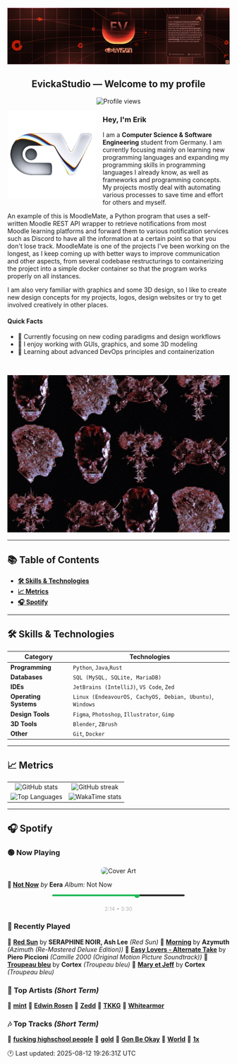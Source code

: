 <p align="center">
  <img src="assets/banner_2.webp" alt="Evicka Studio Banner" />
</p>

<h2 align="center">EvickaStudio — Welcome to my profile</h2>

<p align="center">
  <img src="https://komarev.com/ghpvc/?username=EvickaStudio&style=plastic&abbreviated=true&color=ff69b4" alt="Profile views" />
  <!-- Centering reference: using container alignment per CSS text-align guidance -->
</p>

<p>
  <img align="left" src="assets/liquid-logo-500.gif" alt="Evicka EV Logo" width="200" style="margin-right: 16px; margin-bottom: 8px;"/>
</p>

<h3>Hey, I'm Erik</h3>
<p>
  I am a <strong>Computer Science & Software Engineering</strong> student from
  Germany. I am currently focusing mainly on learning new programming
  languages and expanding my programming skills in programming languages I
  already know, as well as frameworks and programming concepts. My projects
  mostly deal with automating various processes to save time and effort for
  others and myself.
</p>
<p>
  An example of this is MoodleMate, a Python program that uses a
  self-written Moodle REST API wrapper to retrieve notifications from most
  Moodle learning platforms and forward them to various notification
  services such as Discord to have all the information at a certain point
  so that you don't lose track. MoodleMate is one of the projects I've been
  working on the longest, as I keep coming up with better ways to improve
  communication and other aspects, from several codebase restructurings to
  containerizing the project into a simple docker container so that the
  program works properly on all instances.
</p>
<p>
  I am also very familiar with graphics and some 3D design, so I like to
  create new design concepts for my projects, logos, design websites or try
  to get involved creatively in other places.
</p>

<h4>Quick Facts</h4>
<ul>
  <li>🔬 Currently focusing on new coding paradigms and design workflows</li>
  <li>👀 I enjoy working with GUIs, graphics, and some 3D modeling</li>
  <li>🌱 Learning about advanced DevOps principles and containerization</li>
  
</ul>

<br clear="left"/>

<p align="center">
  <img src="assets/evkheadpostersmol.webp" alt="Evicka poster collage" />
</p>

---

## 📚 Table of Contents

- **[🛠️ Skills & Technologies](#️-skills--technologies)**
- **[📈 Metrics](#-metrics)**
- **[🎧 Spotify](#-spotify)**

---

## 🛠️ Skills & Technologies

| **Category**          | **Technologies**                                                                                                 |
|-----------------------|------------------------------------------------------------------------------------------------------------------|
| **Programming**       | `Python`, `Java`,`Rust`                                                                                           |
| **Databases**         | `SQL (MySQL, SQLite, MariaDB)`                                                                                   |
| **IDEs**              | `JetBrains (IntelliJ)`, `VS Code`, `Zed`                                                                         |
| **Operating Systems** | `Linux (EndeavourOS, CachyOS, Debian, Ubuntu)`, `Windows`                                                        |
| **Design Tools**      | `Figma`, `Photoshop`, `Illustrator`, `Gimp`                                                                      |
| **3D Tools**          | `Blender`, `ZBrush`                                                                                              |
| **Other**             | `Git`, `Docker`                                                                                                  |

---

## 📈 Metrics

<table>
  <tr>
    <td align="center">
      <img src="https://github-readme-stats.vercel.app/api?username=EvickaStudio&show=reviews,discussions_started,discussions_answered,prs_merged,prs_merged_percentage&show_icons=true&theme=transparent" alt="GitHub stats" width="100%" />
    </td>
    <td align="center">
      <img src="https://github-readme-streak-stats.herokuapp.com/?user=EvickaStudio&theme=transparent" alt="GitHub streak" width="100%" />
    </td>
  </tr>
  <tr>
    <td align="center">
      <img src="https://github-readme-stats.vercel.app/api/top-langs/?username=EvickaStudio&theme=transparent&layout=compact" alt="Top Languages" width="100%" />
    </td>
    <td align="center">
      <img src="https://github-readme-stats.vercel.app/api/wakatime?username=evickastudio&layout=compact&theme=transparent" alt="WakaTime stats" width="100%" />
    </td>
  </tr>
</table>

---

## 🎧 Spotify

<!-- SPOTIFY-START -->


### 🟢 Now Playing

<p align="center">
<img src="https://i.scdn.co/image/ab67616d0000b27304ab6ae778994959dbc3a694" alt="Cover Art" width="120" style="border-radius: 8px;"/>
</p>

**🎵 [Not Now](https://open.spotify.com/track/4NKu719819Dh1E7hsW9dKy)**
*by* **Eera**
*Album:* Not Now


<p align="center">
<svg width="300" height="20" xmlns="http://www.w3.org/2000/svg">
    <rect width="300" height="4" fill="#282828" rx="2"/>
    <rect width="192" height="4" fill="#1db954" rx="2"/>
    <circle cx="192" cy="2" r="6" fill="#1db954"/>
</svg>
<br/>
<span style="font-size: 12px; color: #b3b3b3;">
    2:14 • 3:30
</span>
</p>



### 📜 Recently Played

🎤 **[Red Sun](https://open.spotify.com/track/6oveYXy8E4ouDgDT7JkdIv)** by **SERAPHINE NOIR, Ash Lee** *(Red Sun)*
🎤 **[Morning](https://open.spotify.com/track/61TIb8WIzpUV71mXAgMrHZ)** by **Azymuth** *(Azimuth (Re-Mastered Deluxe Edition))*
🎤 **[Easy Lovers - Alternate Take](https://open.spotify.com/track/17wn00VCpnwY2GVIiLyXdD)** by **Piero Piccioni** *(Camille 2000 (Original Motion Picture Soundtrack))*
🎤 **[Troupeau bleu](https://open.spotify.com/track/2DTHWr5NK1igQZxctpYTA9)** by **Cortex** *(Troupeau bleu)*
🎤 **[Mary et Jeff](https://open.spotify.com/track/0ztpWjYYFWQaw5DnPDIYkl)** by **Cortex** *(Troupeau bleu)*



### 🌟 Top Artists *(Short Term)*

🥇 [**mint**](https://open.spotify.com/artist/18ZZFZYue9xTQel14oTWBd)
🥈 [**Edwin Rosen**](https://open.spotify.com/artist/1r93D0anfnfL4M7tYTce0J)
🥉 [**Zedd**](https://open.spotify.com/artist/2qxJFvFYMEDqd7ui6kSAcq)
🏅 [**TKKG**](https://open.spotify.com/artist/61qDotnjM0jnY5lkfOP7ve)
🏅 [**Whitearmor**](https://open.spotify.com/artist/5NV1oaGE9tOgbcwJVUfa8j)



### 🎶 Top Tracks *(Short Term)*

🥇 [**fucking highschool people**](https://open.spotify.com/track/0Bc7D2OpXdj5cvu5YKod8z)
🥈 [**gold**](https://open.spotify.com/track/5lx4BO9XSSUolrXiPuZXAY)
🥉 [**Gon Be Okay**](https://open.spotify.com/track/27D4XOkMf1hnVH38Tg4rLQ)
🏅 [**World**](https://open.spotify.com/track/1qoWwMNgABQHSadmGelDoz)
🏅 [**1x**](https://open.spotify.com/track/2j2Ya8yR4ACSLktiQoZjlu)


🕐 Last updated: 2025-08-12 19:26:31Z UTC
<!-- SPOTIFY-END -->
